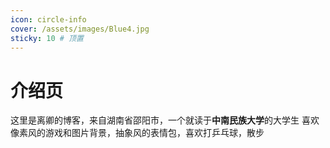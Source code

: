 ```yaml
---
icon: circle-info
cover: /assets/images/Blue4.jpg
sticky: 10 # 顶置
---
```


# 介绍页
这里是离卿的博客，来自湖南省邵阳市，一个就读于**中南民族大学**的大学生
喜欢像素风的游戏和图片背景，抽象风的表情包，喜欢打乒乓球，散步
